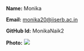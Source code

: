 
**Name:** Monika 

**Email:** monika20@iiserb.ac.in

**GitHub Id:** MonikaNaik2

**Photo:** ![]("https://www.pinterest.com/pin/1073334523662959755/")


